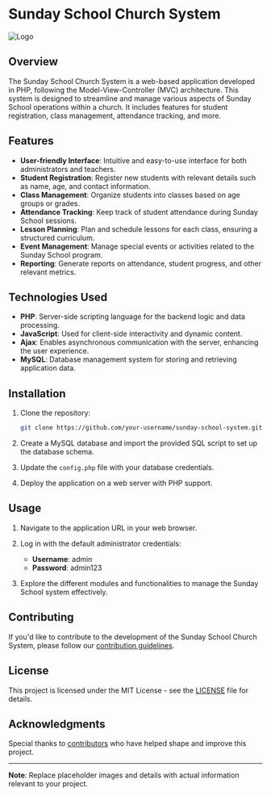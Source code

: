 # Sunday School Church System

![Logo](https://placekitten.com/200/100)

## Overview

The Sunday School Church System is a web-based application developed in PHP, following the Model-View-Controller (MVC) architecture. This system is designed to streamline and manage various aspects of Sunday School operations within a church. It includes features for student registration, class management, attendance tracking, and more.

## Features

- **User-friendly Interface**: Intuitive and easy-to-use interface for both administrators and teachers.
- **Student Registration**: Register new students with relevant details such as name, age, and contact information.
- **Class Management**: Organize students into classes based on age groups or grades.
- **Attendance Tracking**: Keep track of student attendance during Sunday School sessions.
- **Lesson Planning**: Plan and schedule lessons for each class, ensuring a structured curriculum.
- **Event Management**: Manage special events or activities related to the Sunday School program.
- **Reporting**: Generate reports on attendance, student progress, and other relevant metrics.

## Technologies Used

- **PHP**: Server-side scripting language for the backend logic and data processing.
- **JavaScript**: Used for client-side interactivity and dynamic content.
- **Ajax**: Enables asynchronous communication with the server, enhancing the user experience.
- **MySQL**: Database management system for storing and retrieving application data.

## Installation

1. Clone the repository:

    ```bash
    git clone https://github.com/your-username/sunday-school-system.git
    ```

2. Create a MySQL database and import the provided SQL script to set up the database schema.

3. Update the `config.php` file with your database credentials.

4. Deploy the application on a web server with PHP support.

## Usage

1. Navigate to the application URL in your web browser.

2. Log in with the default administrator credentials:

    - **Username**: admin
    - **Password**: admin123

3. Explore the different modules and functionalities to manage the Sunday School system effectively.

## Contributing

If you'd like to contribute to the development of the Sunday School Church System, please follow our [contribution guidelines](CONTRIBUTING.md).

## License

This project is licensed under the MIT License - see the [LICENSE](LICENSE) file for details.

## Acknowledgments

Special thanks to [contributors](CONTRIBUTORS.md) who have helped shape and improve this project.

---

**Note**: Replace placeholder images and details with actual information relevant to your project.
